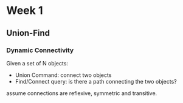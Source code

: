 # Week 1
## Union-Find
### Dynamic Connectivity
Given a set of N objects:
- Union Command: connect two objects
- Find/Connect query: is there a path connecting the two objects?

assume connections are reflexive, symmetric and transitive.